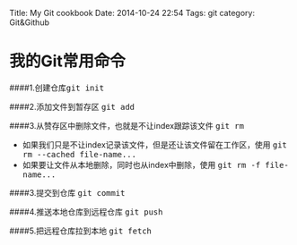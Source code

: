 Title: My Git cookbook
Date: 2014-10-24 22:54
Tags: git
category: Git&Github


我的Git常用命令  
==============

####1.创建仓库<kbd>git init</kbd>    
  
####2.添加文件到暂存区 <kbd>git add</kbd>

####3.从赞存区中删除文件，也就是不让index跟踪该文件 <kbd>git rm</kbd>
   * 如果我们只是不让index记录该文件，但是还让该文件留在工作区，使用 <kbd>git rm --cached file-name... </kbd>
   * 如果要让文件从本地删除，同时也从index中删除，使用 <kbd>git rm -f file-name... </kbd>
   
####3.提交到仓库 <kbd>git commit</kbd>   
   
####4.推送本地仓库到远程仓库 <kbd>git push</kbd>

####5.把远程仓库拉到本地 <kbd>git fetch</kbd>
